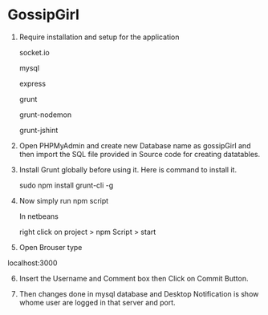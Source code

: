 # GossipGirl

1. Require installation and setup for the application
    
    socket.io
    
    mysql
    
    express

    grunt
    
    grunt-nodemon
    
    grunt-jshint
    
2. Open PHPMyAdmin and create new Database name as gossipGirl and then import 
   the SQL file provided in Source code for creating datatables.

3. Install Grunt globally before using it. Here is command to install it.
  
    sudo npm install grunt-cli -g

4. Now simply run npm script 
  
   In netbeans
  
   right click on project >  npm Script > start

5. Open Brouser type
   
  localhost:3000

6. Insert the Username and Comment box then Click on Commit Button.

8. Then changes done in mysql database and Desktop Notification is show whome user are logged in that server and port.
    
   
   
   
